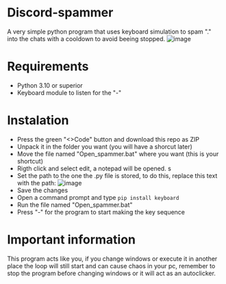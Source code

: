 # Discord-spammer
A very simple python program that uses keyboard simulation to spam "." into the chats with a cooldown to avoid beeing stopped.
![image](https://github.com/LytexWZ/Discord-spammer/assets/72569213/49385cdc-c44b-4574-b5fc-f37516b38ff4)



# Requirements 
- Python 3.10 or superior
- Keyboard module to listen for the "-"

# Instalation
- Press the green "<>Code" button and download this repo as ZIP
- Unpack it in the folder you want (you will have a shorcut later)
- Move the file named "Open_spammer.bat" where you want (this is your shortcut)
- Rigth click and select edit, a notepad will be opened. s
- Set the path to the one the .py file is stored, to do this, replace this text with the path:
  ![image](https://github.com/LytexWZ/Discord-spammer/assets/72569213/c50427a7-4f4c-4519-9d4e-488f1ee4d6ca)
- Save the changes
- Open a command prompt and type ```pip install keyboard```
- Run the file named "Open_spammer.bat"
- Press "-" for the program to start making the key sequence

# Important information
This program acts like you, if you change windows or execute it in another place the loop will still start and can cause chaos in your pc,
remember to stop the program before changing windows or it will act as an autoclicker.

